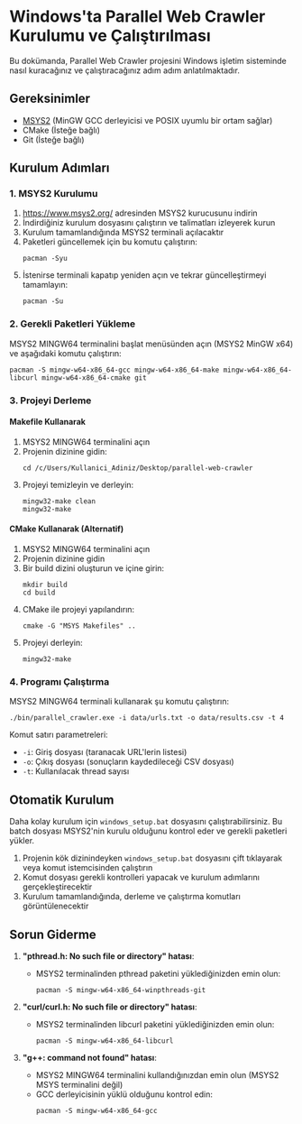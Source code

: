 # Windows'ta Parallel Web Crawler Kurulumu ve Çalıştırılması

Bu dokümanda, Parallel Web Crawler projesini Windows işletim sisteminde nasıl kuracağınız ve çalıştıracağınız adım adım anlatılmaktadır.

## Gereksinimler

- [MSYS2](https://www.msys2.org/) (MinGW GCC derleyicisi ve POSIX uyumlu bir ortam sağlar)
- CMake (İsteğe bağlı)
- Git (İsteğe bağlı)

## Kurulum Adımları

### 1. MSYS2 Kurulumu

1. https://www.msys2.org/ adresinden MSYS2 kurucusunu indirin
2. İndirdiğiniz kurulum dosyasını çalıştırın ve talimatları izleyerek kurun
3. Kurulum tamamlandığında MSYS2 terminali açılacaktır
4. Paketleri güncellemek için bu komutu çalıştırın:
   ```
   pacman -Syu
   ```
5. İstenirse terminali kapatıp yeniden açın ve tekrar güncelleştirmeyi tamamlayın:
   ```
   pacman -Su
   ```

### 2. Gerekli Paketleri Yükleme

MSYS2 MINGW64 terminalini başlat menüsünden açın (MSYS2 MinGW x64) ve aşağıdaki komutu çalıştırın:

```
pacman -S mingw-w64-x86_64-gcc mingw-w64-x86_64-make mingw-w64-x86_64-libcurl mingw-w64-x86_64-cmake git
```

### 3. Projeyi Derleme

#### Makefile Kullanarak

1. MSYS2 MINGW64 terminalini açın
2. Projenin dizinine gidin:
   ```
   cd /c/Users/Kullanici_Adiniz/Desktop/parallel-web-crawler
   ```
3. Projeyi temizleyin ve derleyin:
   ```
   mingw32-make clean
   mingw32-make
   ```

#### CMake Kullanarak (Alternatif)

1. MSYS2 MINGW64 terminalini açın
2. Projenin dizinine gidin
3. Bir build dizini oluşturun ve içine girin:
   ```
   mkdir build
   cd build
   ```
4. CMake ile projeyi yapılandırın:
   ```
   cmake -G "MSYS Makefiles" ..
   ```
5. Projeyi derleyin:
   ```
   mingw32-make
   ```

### 4. Programı Çalıştırma

MSYS2 MINGW64 terminali kullanarak şu komutu çalıştırın:

```
./bin/parallel_crawler.exe -i data/urls.txt -o data/results.csv -t 4
```

Komut satırı parametreleri:
- `-i`: Giriş dosyası (taranacak URL'lerin listesi)
- `-o`: Çıkış dosyası (sonuçların kaydedileceği CSV dosyası)
- `-t`: Kullanılacak thread sayısı

## Otomatik Kurulum

Daha kolay kurulum için `windows_setup.bat` dosyasını çalıştırabilirsiniz. Bu batch dosyası MSYS2'nin kurulu olduğunu kontrol eder ve gerekli paketleri yükler.

1. Projenin kök dizinindeyken `windows_setup.bat` dosyasını çift tıklayarak veya komut istemcisinden çalıştırın
2. Komut dosyası gerekli kontrolleri yapacak ve kurulum adımlarını gerçekleştirecektir
3. Kurulum tamamlandığında, derleme ve çalıştırma komutları görüntülenecektir

## Sorun Giderme

1. **"pthread.h: No such file or directory" hatası**:
   - MSYS2 terminalinden pthread paketini yüklediğinizden emin olun:
     ```
     pacman -S mingw-w64-x86_64-winpthreads-git
     ```

2. **"curl/curl.h: No such file or directory" hatası**:
   - MSYS2 terminalinden libcurl paketini yüklediğinizden emin olun:
     ```
     pacman -S mingw-w64-x86_64-libcurl
     ```

3. **"g++: command not found" hatası**:
   - MSYS2 MINGW64 terminalini kullandığınızdan emin olun (MSYS2 MSYS terminalini değil)
   - GCC derleyicisinin yüklü olduğunu kontrol edin:
     ```
     pacman -S mingw-w64-x86_64-gcc
     ``` 